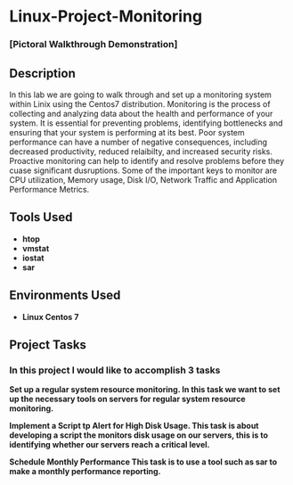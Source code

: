 <h1>Linux-Project-Monitoring</h1>

### [Pictoral Walkthrough Demonstration]

<h2>Description</h2>
In this lab we are going to walk through and set up a monitoring system within Linix using the Centos7 distribution.
Monitoring is the process of collecting and analyzing data about the health and performance of your system. 
It is essential for preventing problems, identifying bottlenecks and ensuring that your system is performing at its best.
Poor system performance can have a number of negative consequences, including decreased productivity, reduced relaibilty, and increased
security risks. Proactive monitoring can help to identify and resolve problems before they cuase significant dusruptions.
 Some of the important keys to monitor are CPU utilization, Memory usage, Disk I/O, Network Traffic and Application Performance Metrics. 
<br />

<h2>Tools Used</h2>

- <b>htop</b>
 - <b>vmstat</b>
 - <b>iostat</b>
 - <b>sar</b>

 <h2>Environments Used </h2>

- <b>Linux Centos 7</b>

<h2>Project Tasks</h2>

  <h3>In this project I would like to accomplish 3 tasks</h3>

 <b>Set up a regular system resource monitoring.
    In this task we want to set up the necessary tools on servers for regular system 
    resource monitoring.</b>

<b>Implement a Script tp Alert for High Disk Usage.
    This task is about developing a script the monitors disk usage on our servers, this 
    is to identifying whether our servers reach a critical level.</b>

<b>Schedule Monthly Performance
    This task is to use a tool such as sar to make a monthly performance reporting.
    </br>
     
  
  
